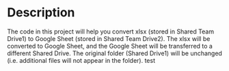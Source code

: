# Description

The code in this project will help you convert xlsx (stored in Shared Team Drive1) to Google Sheet (stored in Shared Team Drive2). The xlsx will be converted to Google Sheet, and the Google Sheet will be transferred to a different Shared Drive. The original folder (Shared Drive1) will be unchanged (i.e. additional files will not appear in the folder).
test
